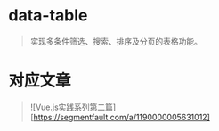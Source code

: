 # data-table

> 实现多条件筛选、搜索、排序及分页的表格功能。

# 对应文章

> ![Vue.js实践系列第二篇][https://segmentfault.com/a/1190000005631012]